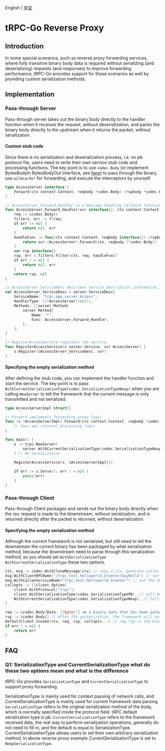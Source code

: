 English | [中文](./reverse_proxy_zh_CN.md.md)

# tRPC-Go Reverse Proxy

## Introduction

In some special scenarios, such as reverse proxy forwarding services, where fully transitive binary body data is required without serializing (and deserializing) requests (and responses) to improve forwarding performance, tRPC-Go provides support for these scenarios as well by providing custom serialization methods.

## Implementation

### Pass-through Server

Pass-through server takes out the binary body directly to the handler function when it receives the request, without deserialization, and packs the binary body directly to the upstream when it returns the packet, without serialization.

#### Custom stub code

Since there is no serialization and deserialization process, i.e. no pb protocol file, users need to write their own service stub code and processing functions.
The key point is to use `codec.Body` (or implement BytesBodyIn BytesBodyOut interface, see [here](https://github.com/trpc-group/trpc-go/blob/ed918a35b8318d59afc4363d9a2a09bfcac75ab9/codec/serialization_noop.go#L26)) to pass through the binary, use `wildcards*` for forwarding, and execute the interceptors by yourself.

```go
type AccessServer interface {
    Forward(ctx context.Context, reqbody *codec.Body) (rspbody *codec.Body, err error)
}

// AccessServer_Forward_Handler is a message handling callback function. 
func AccessServer_Forward_Handler(svr interface{}, ctx context.Context, f server.FilterFunc) (rspbody interface{}, err error) {
    req := &codec.Body{}
    filters, err := f(req)
    if err != nil {
        return nil, err
    }
    handleFunc := func(ctx context.Context, reqbody interface{}) (rspbody interface{}, err error) {
        return svr.(AccessServer).Forward(ctx, reqbody.(*codec.Body))
    }
    var rsp interface{}
    rsp, err = filters.Filter(ctx, req, handleFunc)
    if err ! = nil {
        return nil, err
    }
    return rsp, nil
}

// AccessServer_ServiceDesc describes service description information, and use wildcards * for forwarding.
var AccessServer_ServiceDesc = server.ServiceDesc{
    ServiceName: "trpc.app.server.Access",
    HandlerType: ((*AccessServer)(nil)), 
    Methods: []server.Method{
        server.Method{
            Name: "*", 
            Func: AccessServer_Forward_Handler,
        },
    },
}

// RegisterAccessService registers the service.
func RegisterAccessService(s server.Service, svr AccessServer) {
    s.Register(&AccessServer_ServiceDesc, svr)
}
```

#### Specifying the empty serialization method

After defining the stub code, you can implement the handler function and start the service. 
The key point is to pass `WithCurrentSerializationType(codec.SerializationTypeNoop)` when you are calling `NewServer` to tell the framework that the current message is only transmitted and not serialized.

```go
type AccessServerImpl struct{}

// Forward implements forwarding proxy logic
func (s *AccessServerImpl) Forward(ctx context.Context, reqbody *codec.Body) (rspbody *codec.Body, err error) {
    // Your own internal processing logic
}

func main() {
    s := trpc.NewServer(
        server.WithCurrentSerializationType(codec.SerializationTypeNoop).
    ) // No serialization
    
    RegisterAccessService(s, &AccessServerImpl{})

    if err := s.Serve(); err ! = nil { 
        panic(err) 
    } 
}
```

### Pass-through Client

Pass-through Client packages and sends out the binary body directly when the rpc request is made to the downstream, without serialization, and is returned directly after the packet is returned, without deserialization.

#### Specifying the empty serialization method

Although the current framework is not serialized, but still need to tell the downstream the current binary has been packaged by what serialization method, because the downstream need to parse through this serialization method, so you should set `WithSerializationType` ` WithCurrentSerializationType` these two options.

```go
ctx, msg := codec.WithCloneMessage(ctx) // copy a ctx, generate caller callee and other information, easy to monitor the framework to report
msg.WithClientRPCName("/trpc.test.helloworld.Greeter/SayHello") // set the downstream method name
msg.WithCalleeServiceName("trpc.test.helloworld.Greeter") // set the downstream service name
callopts := []client.Option{
    client.WithProtocol("trpc").
    client.WithSerializationType(codec.SerializationTypePB), // tell downstream that the current body has been serialized with pb
    WithCurrentSerializationType(codec.SerializationTypeNoop), // tells the framework that the current client is only transitive and not serialized
}

req := &codec.Body{Data: []byte("I am a binary data that has been packaged by other serialization methods")}
rsp := &codec.Body{} // After the packetization, the framework will automatically fill this rsp.Data with binary data
DefaultClient.Invoke(ctx, req, rsp, callopts...) // req rsp is the binary data that the user has already serialized himself
if err ! = nil {
    return err
}
```

## FAQ

### Q1: SerializationType and CurrentSerializationType what do these two options mean and what is the difference

tRPC-Go provides `SerializationType` and `CurrentSerializationType` to support proxy forwarding.

SerializationType is mainly used for context passing of network calls, and CurrentSerializationType is mainly used for current framework data parsing.
`SerializationType` refers to the original serialization method of the body, which is normally specified inside the protocol field. 
tRPC default serialization type is pb.
`CurrentSerializationType` refers to the framework received data, the real way to perform serialization operations, generally do not need to fill in, and the default is equal to SerializationType.
CurrentSerializationType allows users to set their own arbitrary serialization method, In above reverse proxy example CurrentSerializationType is set to `NoopSerializationType`.
